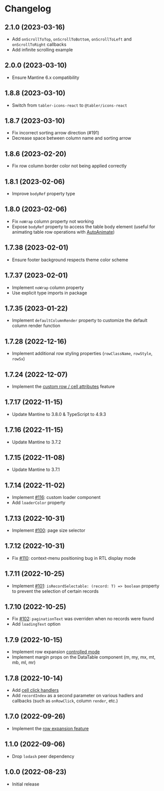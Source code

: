 # Changelog

## 2.1.0 (2023-03-16)

- Add `onScrollToTop`, `onScrollToBottom`, `onScrollToLeft` and `onScrollToRight` callbacks
- Add infinite scrolling example
  
## 2.0.0 (2023-03-10)

- Ensure Mantine 6.x compatibility

## 1.8.8 (2023-03-10)

- Switch from `tabler-icons-react` to `@tabler/icons-react`

## 1.8.7 (2023-03-10)

- Fix incorrect sorting arrow direction (#191)
- Decrease space between column name and sorting arrow

## 1.8.6 (2023-02-20)

- Fix row column border color not being applied correctly

## 1.8.1 (2023-02-06)

- Improve `bodyRef` property type

## 1.8.0 (2023-02-06)

- Fix `noWrap` column property not working
- Expose `bodyRef` property to access the table body element (useful for animating table row operations with [AutoAnimate](https://auto-animate.formkit.com/))

## 1.7.38 (2023-02-01)

- Ensure footer background respects theme color scheme

## 1.7.37 (2023-02-01)

- Implement `noWrap` column property
- Use explicit type imports in package

## 1.7.35 (2023-01-22)

- Implement `defaultColumnRender` property to customize the default column render function

## 1.7.28 (2022-12-16)

- Implement additional row styling properties (`rowClassName`, `rowStyle`, `rowSx`)

## 1.7.24 (2022-12-07)

- Implement the [custom row / cell attributes](https://icflorescu.github.io/mantine-datatable/examples/custom-row-or-cell-attributes) feature

## 1.7.17 (2022-11-15)

- Update Mantine to 3.8.0 & TypeScript to 4.9.3

## 1.7.16 (2022-11-15)

- Update Mantine to 3.7.2

## 1.7.15 (2022-11-08)

- Update Mantine to 3.7.1

## 1.7.14 (2022-11-02)

- Implement [#116](https://github.com/icflorescu/mantine-datatable/issues/116): custom loader component
- Add `loaderColor` property

## 1.7.13 (2022-10-31)

- Implement [#100](https://github.com/icflorescu/mantine-datatable/issues/100): page size selector

## 1.7.12 (2022-10-31)

- Fix [#110](https://github.com/icflorescu/mantine-datatable/issues/110): context-menu positioning bug in RTL display mode

## 1.7.11 (2022-10-25)

- Implement [#101](https://github.com/icflorescu/mantine-datatable/issues/101): `isRecordSelectable: (record: T) => boolean` property to prevent the selection of certain records

## 1.7.10 (2022-10-25)

- Fix [#102](https://github.com/icflorescu/mantine-datatable/issues/102): `paginationText` was overriden when no records were found
- Add `loadingText` option

## 1.7.9 (2022-10-15)

- Implement row expansion [controlled mode](https://icflorescu.github.io/mantine-datatable/examples/row-expansion-examples)
- Implement margin props on the DataTable component (m, my, mx, mt, mb, ml, mr)

## 1.7.8 (2022-10-14)

- Add [cell click handlers](https://icflorescu.github.io/mantine-datatable/examples/handling-cell-clicks)
- Add `recordIndex` as a second parameter on various hadlers and callbacks (such as `onRowClick`, column `render`, etc.)

## 1.7.0 (2022-09-26)

- Implement the [row expansion feature](https://icflorescu.github.io/mantine-datatable/examples/expanding-rows)

## 1.1.0 (2022-09-06)

- Drop `lodash` peer dependency

## 1.0.0 (2022-08-23)

- Initial release
